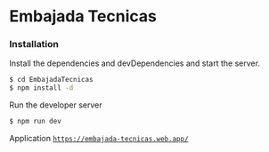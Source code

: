 # Embajada Tecnicas

### Installation

Install the dependencies and devDependencies and start the server.

```sh
$ cd EmbajadaTecnicas
$ npm install -d
```

Run the developer server

```sh
$ npm run dev
```

Application
[`https://embajada-tecnicas.web.app/`][df1]

[df1]: <https://embajada-tecnicas.web.app/>
